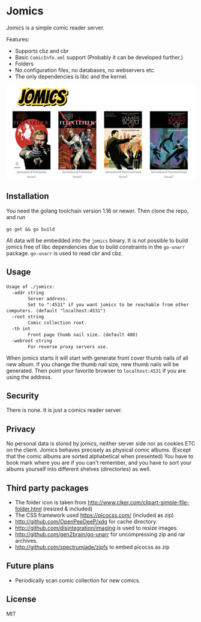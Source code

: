 # Jomics

Jomics is a simple comic reader server.

Features:
 * Supports cbz and cbr
 * Basic `ComicInfo.xml` support  (Probably it can be developed further.)
 * Folders
 * No configuration files, no databases, no webservers etc.
 * The only dependencies is libc and the kernel.

![jomics](jomics.png "Jomics screenshot")

## Installation

You need the golang toolchain version 1.16 or newer. Then clone the repo, and run

`go get && go build`

All data will be embedded into the `jomics` binary. It is not possible to build
jomics free of libc dependencies due to build constraints in the `go-unarr` package.
`go-unarr` is used to read cbr and cbz.

## Usage
```
Usage of ./jomics:
  -addr string
        Server address.
        Set to ":4531" if you want jomics to be reachable from other computers. (default "localhost:4531")
  -root string
        Comic collection root.
  -th int
        Front page thumb nail size. (default 400)
  -webroot string
        For reverse proxy servers use.
```
When jomics starts it will start with generate front cover thumb nails of all new album.
If you change the thumb nail size, new thumb nails will be generated.
Then point your favorite browser to `localhost:4531` if you are using the address.

## Security
There is none. It is just a comics reader server.

## Privacy
No personal data is stored by jomics, neither server side nor as cookies ETC on the client.
Jomics behaves precisely as physical comic albums. (Except that the comic albums are sorted alphabetical when
presented) You have to book mark where you are if you can't remember, and you have to sort your albums yourself
into different shelves (directories) as well.

## Third party packages
 * The folder icon is taken from http://www.clker.com/clipart-simple-file-folder.html (resized & included)
 * The CSS framework used https://picocss.com/ (included as zip)
 * http://github.com/OpenPeeDeeP/xdg for cache directory.
 * http://github.com/disintegration/imaging is used to resize images.
 * http://github.com/gen2brain/go-unarr for uncompressing zip and rar archives.
 * http://github.com/spectrumjade/zipfs to embed picocss as zip

## Future plans
 * Periodically scan comic collection for new comics.

## License
MIT

